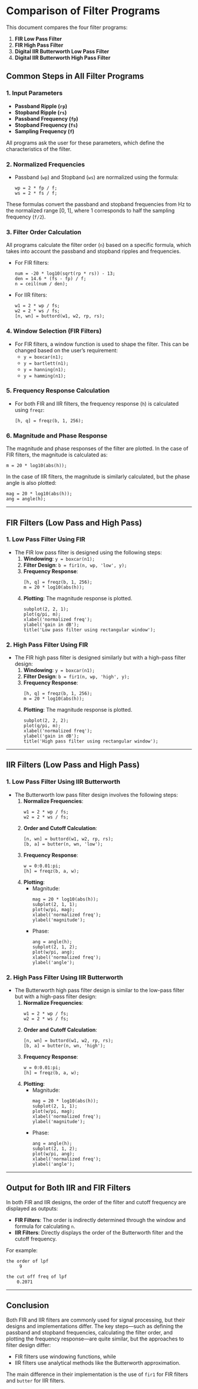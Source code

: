# Comparison of Filter Programs

This document compares the four filter programs:  
1. **FIR Low Pass Filter**
2. **FIR High Pass Filter**
3. **Digital IIR Butterworth Low Pass Filter**
4. **Digital IIR Butterworth High Pass Filter**

## Common Steps in All Filter Programs

### 1. **Input Parameters**
   - **Passband Ripple (`rp`)**
   - **Stopband Ripple (`rs`)**
   - **Passband Frequency (`fp`)**
   - **Stopband Frequency (`fs`)**
   - **Sampling Frequency (`f`)**

All programs ask the user for these parameters, which define the characteristics of the filter.

### 2. **Normalized Frequencies**
   - Passband (`wp`) and Stopband (`ws`) are normalized using the formula:
     ```
     wp = 2 * fp / f;
     ws = 2 * fs / f;
     ```
   These formulas convert the passband and stopband frequencies from Hz to the normalized range [0, 1], where 1 corresponds to half the sampling frequency (`f/2`).

### 3. **Filter Order Calculation**
   All programs calculate the filter order (`n`) based on a specific formula, which takes into account the passband and stopband ripples and frequencies. 
   - For FIR filters:
     ```
     num = -20 * log10(sqrt(rp * rs)) - 13;
     den = 14.6 * (fs - fp) / f;
     n = ceil(num / den);
     ```
   - For IIR filters:
     ```
     w1 = 2 * wp / fs;
     w2 = 2 * ws / fs;
     [n, wn] = buttord(w1, w2, rp, rs);
     ```

### 4. **Window Selection (FIR Filters)**
   - For FIR filters, a window function is used to shape the filter. This can be changed based on the user’s requirement:
     - `y = boxcar(n1);`
     - `y = bartlett(n1);`
     - `y = hanning(n1);`
     - `y = hamming(n1);`

### 5. **Frequency Response Calculation**
   - For both FIR and IIR filters, the frequency response (`h`) is calculated using `freqz`:
     ```
     [h, q] = freqz(b, 1, 256);
     ```

### 6. **Magnitude and Phase Response**
   The magnitude and phase responses of the filter are plotted. In the case of FIR filters, the magnitude is calculated as:
   ```
   m = 20 * log10(abs(h));
   ```
   In the case of IIR filters, the magnitude is similarly calculated, but the phase angle is also plotted:
   ```
   mag = 20 * log10(abs(h));
   ang = angle(h);
   ```

---

## FIR Filters (Low Pass and High Pass)

### 1. **Low Pass Filter Using FIR**
   - The FIR low pass filter is designed using the following steps:
     1. **Windowing**: `y = boxcar(n1);`
     2. **Filter Design**: `b = fir1(n, wp, 'low', y);`
     3. **Frequency Response**: 
        ```
        [h, q] = freqz(b, 1, 256);
        m = 20 * log10(abs(h));
        ```
     4. **Plotting**: The magnitude response is plotted.
        ```
        subplot(2, 2, 1);
        plot(q/pi, m);
        xlabel('normalized freq');
        ylabel('gain in dB');
        title('Low pass filter using rectangular window');
        ```

   ### 2. **High Pass Filter Using FIR**
   - The FIR high pass filter is designed similarly but with a high-pass filter design:
     1. **Windowing**: `y = boxcar(n1);`
     2. **Filter Design**: `b = fir1(n, wp, 'high', y);`
     3. **Frequency Response**: 
        ```
        [h, q] = freqz(b, 1, 256);
        m = 20 * log10(abs(h));
        ```
     4. **Plotting**: The magnitude response is plotted.
        ```
        subplot(2, 2, 2);
        plot(q/pi, m);
        xlabel('normalized freq');
        ylabel('gain in dB');
        title('High pass filter using rectangular window');
        ```

---

## IIR Filters (Low Pass and High Pass)

### 1. **Low Pass Filter Using IIR Butterworth**
   - The Butterworth low pass filter design involves the following steps:
     1. **Normalize Frequencies**: 
        ```
        w1 = 2 * wp / fs;
        w2 = 2 * ws / fs;
        ```
     2. **Order and Cutoff Calculation**: 
        ```
        [n, wn] = buttord(w1, w2, rp, rs);
        [b, a] = butter(n, wn, 'low');
        ```
     3. **Frequency Response**:
        ```
        w = 0:0.01:pi;
        [h] = freqz(b, a, w);
        ```
     4. **Plotting**:
        - Magnitude:
          ```
          mag = 20 * log10(abs(h));
          subplot(2, 1, 1);
          plot(w/pi, mag);
          xlabel('normalized freq');
          ylabel('magnitude');
          ```
        - Phase:
          ```
          ang = angle(h);
          subplot(2, 1, 2);
          plot(w/pi, ang);
          xlabel('normalized freq');
          ylabel('angle');
          ```

### 2. **High Pass Filter Using IIR Butterworth**
   - The Butterworth high pass filter design is similar to the low-pass filter but with a high-pass filter design:
     1. **Normalize Frequencies**: 
        ```
        w1 = 2 * wp / fs;
        w2 = 2 * ws / fs;
        ```
     2. **Order and Cutoff Calculation**:
        ```
        [n, wn] = buttord(w1, w2, rp, rs);
        [b, a] = butter(n, wn, 'high');
        ```
     3. **Frequency Response**:
        ```
        w = 0:0.01:pi;
        [h] = freqz(b, a, w);
        ```
     4. **Plotting**:
        - Magnitude:
          ```
          mag = 20 * log10(abs(h));
          subplot(2, 1, 1);
          plot(w/pi, mag);
          xlabel('normalized freq');
          ylabel('magnitude');
          ```
        - Phase:
          ```
          ang = angle(h);
          subplot(2, 1, 2);
          plot(w/pi, ang);
          xlabel('normalized freq');
          ylabel('angle');
          ```

---

## Output for Both IIR and FIR Filters

In both FIR and IIR designs, the order of the filter and cutoff frequency are displayed as outputs:

- **FIR Filters**: The order is indirectly determined through the window and formula for calculating `n`.
- **IIR Filters**: Directly displays the order of the Butterworth filter and the cutoff frequency.

For example:
```
the order of lpf
     9

the cut off freq of lpf
    0.2071
```

---

## Conclusion

Both FIR and IIR filters are commonly used for signal processing, but their designs and implementations differ. The key steps—such as defining the passband and stopband frequencies, calculating the filter order, and plotting the frequency response—are quite similar, but the approaches to filter design differ:
- FIR filters use windowing functions, while
- IIR filters use analytical methods like the Butterworth approximation.

The main difference in their implementation is the use of `fir1` for FIR filters and `butter` for IIR filters.
